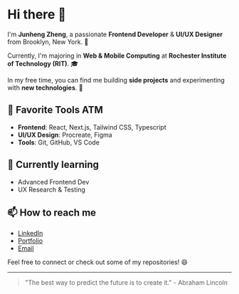 # Hi there 👋

I'm **Junheng Zheng**, a passionate **Frontend Developer** & **UI/UX Designer** from Brooklyn, New York. 🌆

Currently, I'm majoring in **Web & Mobile Computing** at **Rochester Institute of Technology (RIT)**. 🎓

In my free time, you can find me building **side projects** and experimenting with **new technologies**. 🚀

## 🔧 Favorite Tools ATM 
- **Frontend**: React, Next.js, Tailwind CSS, Typescript
- **UI/UX Design**: Procreate, Figma 
- **Tools**: Git, GitHub, VS Code

## 🌱 Currently learning
- Advanced Frontend Dev
- UX Research & Testing

## 📫 How to reach me
- [LinkedIn](https://www.linkedin.com/in/junhengzheng)
- [Portfolio](https://junhengzheng.com)
- [Email](mailto:jz7259@g.rit.edu)

Feel free to connect or check out some of my repositories! 😄

---

> "The best way to predict the future is to create it." - Abraham Lincoln
